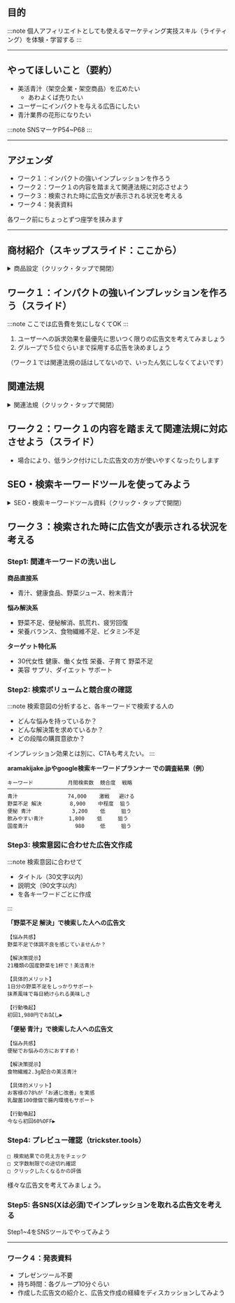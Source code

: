 ## 目的
:::note
個人アフィリエイトとしても使えるマーケティング実技スキル（ライティング）を体験・学習する
:::

---

## やってほしいこと（要約）
- 美活青汁（架空企業・架空商品）を広めたい
  - あわよくば売りたい
- ユーザーにインパクトを与える広告にしたい
- 青汁業界の花形になりたい

:::note
SNSマーケP54~P68
:::

---

## アジェンダ
- ワーク１：インパクトの強いインプレッションを作ろう
- ワーク２：ワーク１の内容を踏まえて関連法規に対応させよう
- ワーク３：検索された時に広告文が表示される状況を考える
- ワーク４：発表資料

各ワーク前にちょっとずつ座学を挟みます

---

## 商材紹介（スキップスライド：ここから）

<details><summary>商品設定（クリック・タップで開閉）</summary>

---

# 美活青汁 商品紹介資料

**提供**: 美活青汁株式会社  
**作成日**: 2025年9月  
**用途**: マーケティング・広告制作用参考資料

---

## 🌟 商品概要

### 美活青汁（びかつあおじる）
**"毎日の美と健康を一杯で叶える、新時代の青汁"**

国産野菜21種類と厳選された美容・健康成分を独自ブレンド。従来の青汁の「苦い・飲みにくい」を完全に払拭し、「美味しく続けられる」青汁として開発いたしました。

---

## 📊 基本商品情報

| 項目 | 詳細 |
|------|------|
| **商品名** | 美活青汁（BIKATSU AOJIRU） |
| **内容量** | 3g×30包（約1ヶ月分） |
| **価格** | 通常価格：4,980円（税込）<br>定期初回：1,980円（税込・送料無料） |
| **定期価格** | 2回目以降：3,480円（30%OFF） |
| **販売開始** | 2025年4月 |
| **製造** | 国内GMP認定工場 |

---

## 🥬 配合成分・特徴

### 主要成分
**国産野菜21種類**
- 大麦若葉（熊本県産）- 主成分
- ケール（鹿児島県産）
- 明日葉（八丈島産）
- ほうれん草、小松菜、ブロッコリー
- にんじん、かぼちゃ、さつまいも
- トマト、赤ピーマン、紫キャベツ
- その他9種類の国産野菜

### 美容・健康サポート成分
**乳酸菌** 100億個（1包あたり）
- EC-12株、ラクトバチルス・プランタラム
- 腸内環境改善、免疫力向上をサポート

**食物繊維** 2.3g（1包あたり）
- 水溶性食物繊維と不溶性食物繊維をバランス良く配合
- お通じ改善、血糖値上昇抑制をサポート

**ビタミン・ミネラル**
- ビタミンC、E、β-カロテン
- 鉄分、カルシウム、マグネシウム
- 葉酸、ビタミンB群

### 独自の特徴
**美味しさへのこだわり**
- 抹茶風味でゴクゴク飲める
- 人工甘味料不使用
- 着色料、保存料無添加

---

## 🎯 期待できる効果・効能

### 美容面での効果
- **肌のハリ・ツヤ改善**: ビタミンC・Eの抗酸化作用
- **くすみ改善**: β-カロテンによる肌の透明感向上  
- **エイジングケア**: 豊富な抗酸化成分で老化防止
- **美肌効果**: 乳酸菌による腸内環境改善で内側から美しく

### 健康面での効果
- **便秘解消**: 食物繊維2.3gで自然なお通じをサポート
- **疲労回復**: ビタミンB群による代謝促進
- **免疫力向上**: 乳酸菌100億個で病気に負けない体づくり
- **血糖値安定**: 食物繊維による血糖値スパイク抑制
- **コレステロール改善**: 水溶性食物繊維の働き
- **貧血予防**: 国産野菜由来の豊富な鉄分

### ダイエット効果
- **代謝アップ**: 野菜の酵素で基礎代謝向上
- **満腹感**: 食物繊維で食べ過ぎを防止
- **脂肪燃焼**: 大麦若葉の燃焼サポート成分
- **むくみ解消**: カリウムによる余分な水分排出

---

## 👥 ターゲット顧客

### メインターゲット：30-50代女性
**具体的なペルソナ**
```
【佐藤美香さん（42歳・会社員・既婚・子供2人）】
・野菜不足を感じているが料理の時間がない
・最近肌の調子が悪く、疲れやすい
・健康食品に興味があるが続かない経験あり
・美容と健康を両方叶えたい
・忙しくても続けられるものを探している
```

### サブターゲット
- **20代後半女性**: 美容・ダイエット目的
- **50代以上女性**: 健康維持・病気予防
- **健康意識の高い男性**: 生活習慣病予防

---

## 📈 お客様の声（発売から5ヶ月間の実績）

### 満足度調査結果
- **総合満足度**: 92.5%
- **継続意向**: 87.3%  
- **味の評価**: 89.1%
- **効果実感**: 78.6%

### 実際のお客様の声

**田中さん（38歳・主婦）**
> 「飲み始めて2週間で便秘が解消！肌の調子も良くなって、周りから『最近綺麗になったね』と言われるようになりました。青汁のイメージが変わりました！」

**山田さん（45歳・会社員）**  
> 「疲れやすかった体が軽くなって、朝の目覚めが全然違います。野菜不足の罪悪感もなくなって、毎日安心して過ごせています。」

**鈴木さん（52歳・パート）**
> 「3ヶ月続けて5kg減量に成功！無理なダイエットじゃなく、自然に食欲が落ち着いて健康的に痩せられました。」

**佐々木さん（29歳・OL）**
> 「肌荒れがひどくて悩んでいたのが、美活青汁を飲み始めてから見違えるほど改善。化粧のりも良くなって、自信が持てるようになりました。」

---

## 🏆 他社商品との違い・優位性

### 従来の青汁との比較

| 項目 | 美活青汁 | 一般的な青汁 |
|------|----------|--------------|
| **味** | 抹茶風味で美味しい | 苦い・青臭い |
| **成分数** | 野菜21種類 | 3-5種類程度 |
| **乳酸菌** | 100億個配合 | 配合なし |
| **美容成分** | ビタミンC・E豊富 | 限定的 |
| **継続率** | 87.3% | 40-50%程度 |
| **効果実感** | 78.6% | 30-40%程度 |

### 競合他社との差別化ポイント
✅ **国産野菜21種類**という圧倒的な配合数  
✅ **美味しさ**にこだわった抹茶風味  
✅ **美容と健康**の両方に特化した成分設計  
✅ **続けやすい価格**設定（定期コース30%OFF）  
✅ **GMP認定工場**での安心・安全な製造  

---

## 💰 販売実績・市場評価

### 発売5ヶ月間の実績
- **販売数**: 累計47,000個突破
- **リピート率**: 73.2%
- **定期継続率**: 6ヶ月継続85.1%
- **返品率**: わずか2.3%

### メディア掲載実績  
- 健康雑誌「VOCE」特集記事掲載
- Beauty専門誌「美的」おすすめ商品選出
- インフルエンサー30名以上が愛用投稿
- YouTube美容系チャンネル10万再生突破

### 受賞歴
- 2025年健康食品アワード「新人賞」受賞
- モンドセレクション申請予定（2025年末）

---

## 🚀 マーケティング・広告への要望

### 弊社からのお願い

**基本的な要望**
> 美活青汁をより多くの方に知っていただき、健康で美しい毎日をサポートしたいと考えております。特に忙しい現代女性の野菜不足解消と、美容・健康の悩み解決に貢献できれば幸いです。

**広告・宣伝での重点ポイント**
1. **美味しくて続けやすい**青汁であることの訴求
2. **21種類の国産野菜**による安心・安全性のアピール  
3. **美容効果**と**健康効果**の両立を強調
4. **お客様の実体験**に基づく効果の訴求
5. **定期コース**による継続のメリット訴求

### 売上目標
- **月間販売目標**: 20,000個（現在約9,400個/月）
- **年間売上目標**: 12億円
- **新規獲得**: 月間5,000名の定期コース申込み

---

## 📋 制作用素材・リソース

### 提供可能な素材
- 商品パッケージ画像（高解像度）
- 成分説明用インフォグラフィック
- お客様の声（顔写真・実名）※使用許可済み
- ビフォーアフター写真（複数名分）
- 野菜畑・製造工場の写真
- 代表取締役のメッセージ動画

### 使用可能なキャッチフレーズ例
- 「毎日の美活は一杯から」
- 「21種類の国産野菜パワー」  
- 「美味しく続ける新しい青汁」
- 「内側から輝く美と健康」
- 「野菜不足、もう悩まない」

---

## ⚠️ 広告制作時の注意事項

### 表現について
本資料は商品の特徴や期待効果を記載しておりますが、実際の広告制作時には各種法規制（景品表示法、薬機法、特定商取引法等）に準拠した適切な表現での制作をお願いいたします。

### 根拠データ
効果に関する表現については、社内調査データ（n=1,247）および第三者機関での成分分析結果に基づいております。詳細なデータは別途提供可能です。

---

**本資料に関するお問い合わせ**  
美活青汁株式会社 マーケティング部  
TEL: 03-1234-5678 / Email: marketing@bikatsu-aojiru.co.jp

---
*※本資料は研修用に作成された架空の商品資料です*

---

</details>

## ワーク１：インパクトの強いインプレッションを作ろう（スライド）
:::note
ここでは広告費を気にしなくてOK
:::

1. ユーザーへの訴求効果を最優先に思いつく限りの広告文を考えてみましょう
1. グループで５位ぐらいまで採用する広告を決めましょう

（ワーク１では関連法規の話はしてないので、いったん気にしなくてよいです）

## 関連法規

<details><summary>関連法規（クリック・タップで開閉）</summary>

---

# 広告関連法規制・チェックポイント完全ガイド

**対象**: SNSマーケティング・広告出稿担当者  
**用途**: 広告制作・出稿前のコンプライアンスチェック  
**更新日**: 2025年9月

---

## 📋 主要法規制一覧

### 🏛️ 1. 景品表示法（景表法）
**正式名称**: 不当景品類及び不当表示防止法  
**目的**: 消費者の適正な商品選択の確保  
**監督官庁**: 消費者庁

#### 規制内容
- **優良誤認表示**の禁止
- **有利誤認表示**の禁止  
- **その他誤認されるおそれのある表示**の禁止

#### 主なNG表現・チェックポイント

**効果・効能の誇大表示**
❌ 「必ず痩せる」「確実に効果が出る」「100%改善」  
❌ 「劇的な変化」「驚異の効果」「奇跡的な改善」  
❌ 「即効性」「すぐに実感」「翌日から変化」  
✅ 「個人差があります」「継続的な使用で」「サポート成分として」

**比較表現の根拠不足**
❌ 「業界No.1」「売上第1位」「顧客満足度98%」  
❌ 「他社より優れた」「最高品質」「唯一の」  
❌ 「圧倒的人気」「爆発的売れ行き」  
✅ 「○○調査による（調査機関・期間明記）」「当社比」「当社調べ」

**体験談・口コミの不適切な使用**
❌ 虚偽の体験談、やらせレビュー  
❌ 効果を保証するような体験談  
❌ 典型的でない極端な結果の体験談のみ掲載  
✅ 「個人の感想です」「効果には個人差があります」明記

---

### 💊 2. 薬機法（医薬品、医療機器等の品質、有効性及び安全性の確保等に関する法律）
**旧名称**: 薬事法  
**目的**: 医薬品以外の商品による効果効能表示の規制  
**監督官庁**: 厚生労働省

#### 規制対象商品
- 健康食品、サプリメント
- 化粧品  
- 医療機器以外の健康器具
- マッサージ器具等

#### 主なNG表現・チェックポイント

**疾病の治療・予防効果**
❌ 「糖尿病が治る」「高血圧改善」「がん予防」  
❌ 「病気知らずの体に」「医者いらず」  
❌ 「アトピーが改善」「花粉症に効く」  
✅ 「健康維持をサポート」「バランスの取れた食生活の一環として」

**身体の構造・機能への言及**
❌ 「血流改善」「新陳代謝アップ」「ホルモンバランス調整」  
❌ 「細胞の活性化」「免疫力向上」「デトックス効果」  
❌ 「基礎代謝向上」「脂肪燃焼」「筋肉増強」  
✅ 「健やかな毎日をサポート」「美容と健康を意識する方に」

**身体の部位への効果効能**
❌ 「肝臓に効く」「腎臓をケア」「脳を活性化」  
❌ 「目の疲れに」「肩こり解消」「腰痛改善」  
❌ 「血管を若返らせる」「内臓脂肪を減らす」  
✅ 「健康的な生活をサポート」「毎日の元気をサポート」

**化粧品での注意点**
❌ 「シワが消える」「シミが取れる」「ニキビが治る」  
❌ 「若返り効果」「アンチエイジング」「美白効果」  
❌ 「肌質改善」「肌の生まれ変わり」  
✅ 「うるおいを与える」「肌を整える」「清潔に保つ」

---

### 🛒 3. 特定商取引法（特商法）
**目的**: 消費者利益の保護、取引の公正化  
**監督官庁**: 消費者庁

#### 規制内容
- 通信販売における表示義務
- 誇大広告の禁止
- 契約内容の明確化

#### 主なNG表現・チェックポイント

**定期購入の表示不備**
❌ 「初回無料」（継続条件を小さく表示）  
❌ 「お試し価格」（定期縛りの条件が不明確）  
❌ 「いつでも解約OK」（実際は条件あり）  
✅ 定期購入条件を明確に表示、解約条件を同じ大きさの文字で

**返品・キャンセル条件**
❌ 返品条件の記載なし  
❌ 「返品不可」（法定の返品期間がある場合）  
❌ キャンセル料の事前告知なし  
✅ 返品期間、返品条件、送料負担を明記

**価格表示の不備**
❌ 送料別の表示（送料込み価格が不明）  
❌ 税込み価格の不明記  
❌ 追加料金の可能性を隠す表示  
✅ 総額表示、送料・税込み価格の明記

---

### 🔒 4. 個人情報保護法
**目的**: 個人情報の適正な取扱い確保  
**監督官庁**: 個人情報保護委員会

#### 主なNG行為・チェックポイント

**お客様の声・体験談での注意**
❌ 本名・顔写真を無断使用  
❌ 同意なしでの個人情報掲載  
❌ 個人を特定できる情報の掲載  
✅ 使用許可の取得、匿名化処理

**ビフォーアフター写真**
❌ 同意のない写真使用  
❌ 加工・修正した写真を事実として使用  
✅ 使用許可書面化、加工の有無を明記

---

### ⚔️ 5. 不正競争防止法
**目的**: 事業者間の公正な競争の確保  
**監督官庁**: 経済産業省

#### 主なNG表現・チェックポイント

**他社誹謗・中傷**
❌ 「○○社の商品より優秀」（根拠なき比較）  
❌ 競合他社の商品を貶める表現  
❌ 他社の営業秘密の不正使用  
✅ 自社商品の特徴のみを訴求

**混同を招く表示**
❌ 有名商品・ブランドに類似した商品名・デザイン  
❌ 著名な商標に似た表現  
✅ 独自性のあるブランディング

---

### 📺 6. 放送法・電気通信事業法
**対象**: テレビ・ラジオ・インターネット広告  
**監督官庁**: 総務省

#### 主な規制内容

**ステルスマーケティング（ステマ）規制**
❌ 広告であることを隠した宣伝投稿  
❌ インフルエンサーへの報酬を隠した投稿依頼  
❌ 「PR」「広告」表記のない宣伝コンテンツ  
✅ 「PR」「広告」「提供」の明記

**誤認を招く表現**
❌ ニュース風の広告（実際はPR）  
❌ 専門家の推奨を装った広告  
✅ 広告であることの明確な表示

---

### 🍎 7. 食品表示法
**対象**: 食品・健康食品の広告  
**監督官庁**: 消費者庁

#### 主なNG表現・チェックポイント

**栄養機能食品以外での栄養成分の効果効能**
❌ 「ビタミンCで美肌効果」  
❌ 「カルシウムで骨を強化」  
❌ 「食物繊維でデトックス」  
✅ 「ビタミンC配合」「カルシウム含有」

**原産地・製造地の偽装**
❌ 「国産」（実際は輸入原料使用）  
❌ 「○○県産」（根拠なし）  
✅ 正確な原産地表示

---

### 🏢 8. 建築業法・宅地建物取引業法
**対象**: 不動産・建築関連広告  
**監督官庁**: 国土交通省

#### 主なNG表現・チェックポイント

**不動産広告**
❌ 「完全無欠の物件」「絶対お得」  
❌ 根拠のない「価格急騰予想」  
❌ 「限定○戸」（実際は多数販売）  
✅ 客観的事実に基づく表示

---

### 💰 9. 金融商品取引法・貸金業法
**対象**: 投資・融資関連広告  
**監督官庁**: 金融庁

#### 主なNG表現・チェックポイント

**投資商品広告**
❌ 「必ず儲かる」「元本保証」  
❌ 「リスクなし」「確実な利益」  
✅ リスク情報の適切な開示

**融資広告**
❌ 「誰でも借りられる」「審査なし」  
❌ 「ブラックOK」「即日融資確実」  
✅ 正確な融資条件の表示

---

## 🎯 プラットフォーム別追加規制

### Facebook/Instagram広告
- コミュニティ規定の遵守
- 個人の特徴・特性を前提とした広告の制限
- 成人向けコンテンツの制限
- ビフォーアフター画像の制限

### Google広告  
- Google広告ポリシーの遵守
- 不適切なコンテンツの制限
- 医療・健康関連コンテンツの厳格審査
- ギャンブル・アルコール関連の制限

### X（Twitter）広告
- Twitter広告ポリシーの遵守  
- 政治的コンテンツの制限
- センシティブなコンテンツの制限

### YouTube広告
- YouTubeコミュニティガイドラインの遵守
- 不適切なコンテンツの厳格審査
- 子供向けコンテンツの制限

---

## ✅ 総合チェックリスト

### 📝 表現チェック（全業界共通）
```
□ 断定的な効果効能表現を使用していない
□ 根拠のない比較表現を使用していない  
□ 体験談には「個人の感想」を明記
□ 誇大な表現、煽り文句を使用していない
□ ステマと誤認される表現になっていない
□ 法的根拠のない「No.1」表現を使用していない
□ 消費者を誤認させる表現がない
```

### 🏥 健康・美容商品特有チェック
```
□ 疾病の診断・治療・予防効果を暗示していない
□ 身体の構造・機能に言及していない
□ 医薬品的な効果効能を謳っていない
□ 「治る」「改善」「解消」等の表現を使用していない
□ 化粧品の範囲を超えた効果を謳っていない
□ 薬機法に準拠した適切な表現を使用
□ 栄養機能食品の表示基準に準拠（該当する場合）
```

### 🛍️ 通販・EC特有チェック
```
□ 定期購入の条件を明確に表示
□ 解約・返品条件を適切に表示
□ 初回価格と通常価格を明確に区別
□ 送料・税込み価格を明記
□ 「お試し」「初回無料」の条件を明確化
□ キャンセル・返品の制約を明記
□ 特商法に基づく表記を完備
```

### 👤 個人情報・プライバシーチェック
```
□ お客様の声に使用許可を取得
□ 個人を特定できる情報を適切に処理
□ ビフォーアフター写真の使用許可を取得
□ プライバシーポリシーを整備
□ 個人情報の取扱いを適切に説明
```

### 🏆 競合・業界チェック
```
□ 他社の商標・著作権を侵害していない
□ 競合他社を不当に貶めていない
□ 業界団体のガイドラインに準拠
□ 同業他社の営業秘密を不正使用していない
```

### 📱 プラットフォーム別チェック
```
□ 各SNSプラットフォームの規約に準拠
□ 広告審査基準をクリア
□ コミュニティガイドラインに適合
□ プラットフォーム固有の制限事項を確認
```

---

## 🚨 違反した場合のリスク・罰則

### 景品表示法違反
- **措置命令**: 不当表示の停止・再発防止策の実施
- **課徴金**: 売上額の3%（上限150億円）
- **刑事罰**: 2年以下の懲役または300万円以下の罰金

### 薬機法違反
- **業務停止命令**: 最大3年間の業務停止
- **刑事罰**: 3年以下の懲役または300万円以下の罰金
- **課徴金**: 対象期間中の対象商品売上額×4.5%

### 特商法違反
- **業務停止命令**: 最大2年間の業務停止  
- **業務改善指示**: 不適切な販売方法の改善
- **刑事罰**: 3年以下の懲役または300万円以下の罰金

### その他のリスク
- **民事訴訟**: 消費者からの損害賠償請求
- **信用失墜**: ブランドイメージの悪化
- **広告配信停止**: プラットフォームからの配信停止
- **売上機会損失**: 事業活動の制限による損失

---

## 📞 相談・問い合わせ先

### 公的機関
- **消費者庁**: 景表法・特商法関連
- **厚生労働省**: 薬機法関連  
- **個人情報保護委員会**: 個人情報保護法関連

### 業界団体
- **日本広告審査機構（JARO）**: 広告の適正化
- **日本通信販売協会（JADMA）**: 通販業界のガイドライン

### 専門家
- **弁護士**: 法的リスクの総合判断
- **行政書士**: 各種手続きの代行
- **コンサルタント**: 業界特有の規制への対応

---

**⚠️ 免責事項**
本ガイドは一般的な情報提供を目的としており、個別具体的な法的助言ではありません。実際の広告制作・配信時には、必ず専門家にご相談ください。法改正により内容が変更される場合がありますので、最新の法令・ガイドラインをご確認ください。

---

</details>

## ワーク２：ワーク１の内容を踏まえて関連法規に対応させよう（スライド）
- 場合により、低ランク付けにした広告文の方が使いやすくなったりします

## SEO・検索キーワードツールを使ってみよう

<details><summary>SEO・検索キーワードツール資料（クリック・タップで開閉）</summary>

---

# SEO・検索キーワードツールの重要性解説

**対象**: SNSマーケティング・広告運用担当者  
**目的**: キーワードツール活用の必要性理解  
**使用場面**: 3限目ツール実習前の事前説明

---

## （参考情報）実務例：法務部の業務
### Step1: 社内チェック
1. 法務部門での事前確認
2. マーケティング部門での表現チェック
3. 商品開発部門での事実確認

### Step2: 外部専門家チェック
1. 弁護士による法的チェック
2. 業界団体での相談
3. 広告審査機関での事前審査

### Step3: 配信前最終チェック
1. プラットフォーム審査への提出
2. 社内承認プロセスの完了
3. 配信後のモニタリング体制の確立

---

## 🎯 なぜSEO・検索キーワードツールが必要なのか？

### 問題：「作り手の思い込み」vs「検索者の実態」

**よくある失敗例**
```
【企業側の思い込み】
「美活青汁」→ 商品名で検索されるはず

【現実の検索行動】
「野菜不足 解決」「青汁 飲みやすい」「便秘 改善 サプリ」
→ 商品名ではなく「悩み・解決策」で検索している
```

### なぜこのギャップが生まれるのか？

**企業側の視点**
- 商品の特徴・機能を重視
- 専門用語を使いがち
- 商品名・ブランド名で考える

**消費者側の視点**  
- 自分の悩み・問題を解決したい
- 日常的な言葉で検索
- 商品名を知らない（認知前）

---

## 📊 データで見る検索行動の実態

### 検索の8割は「悩み・課題解決」

| 検索タイプ | 割合 | 検索例 |
|------------|------|--------|
| **悩み解決型** | 45% | 「便秘 解消方法」「肌荒れ 原因」 |
| **情報収集型** | 35% | 「青汁 効果」「サプリ 比較」 |
| **商品名直接** | 15% | 「美活青汁」「○○ブランド」 |
| **その他** | 5% | ブランド名、企業名等 |

### 検索キーワードの購買意欲レベル

```
🔥 高購買意欲（今すぐ客）
「青汁 おすすめ」「便秘解消 サプリ 購入」
→ コンバージョン率: 8-15%

🤔 中購買意欲（そのうち客）  
「野菜不足 対策」「健康食品 効果」
→ コンバージョン率: 2-5%

🧐 低購買意欲（勉強中）
「野菜 栄養素」「健康 維持方法」
→ コンバージョン率: 0.5-1%
```

---

## 🔍 SEOキーワードツールで分かること

### 1. 検索ボリューム（需要の大きさ）

**aramakijake.jp で分かる情報**
```
キーワード「青汁」
├─ 月間検索数: 約74,000回
├─ Yahoo!: 約45,000回  
├─ Google: 約29,000回
└─ 競合の激しさ: 非常に高い

キーワード「野菜不足 解決」
├─ 月間検索数: 約8,900回
├─ Yahoo!: 約5,400回
├─ Google: 約3,500回  
└─ 競合の激しさ: 中程度
```

**この数字から読み取れること**
- 「青汁」は需要は大きいが競合も激戦
- 「野菜不足 解決」は需要は少ないが競合が少なく狙い目
- プラットフォームにより検索傾向が異なる

### 2. 検索意図の違い

**同じ商材でも検索キーワードで意図が変わる**

| キーワード | 検索意図 | 適切な訴求 | 広告文例 |
|------------|----------|------------|----------|
| 「青汁 まずい」 | 味への不安 | 美味しさ訴求 | 「抹茶風味で飲みやすい青汁」 |
| 「青汁 効果なし」 | 効果への疑問 | 信頼性・実績 | 「92.5%が実感！継続率87%」 |
| 「青汁 安い」 | コスト重視 | 価格・コスパ | 「初回1,980円！1日66円で野菜21種」 |
| 「青汁 国産」 | 安全性重視 | 品質・安心感 | 「国産野菜21種類！GMP認定工場製造」 |

---

## 🎯 検索結果プレビューツールの重要性

### trickster.tools で分かること

**検索結果での「見え方」をシミュレーション**
```
【作成したタイトル】
美活青汁で野菜不足解消！国産21種類

【実際の検索結果での表示】
美活青汁で野菜不足解消！国産21種...
↑ 文字数オーバーで途切れている！

【改善版】
野菜不足解消！国産21種の美活青汁
→ 重要な情報が最初に来て、途切れない
```

### なぜプレビューが重要なのか？

**検索結果でのクリック率（CTR）への影響**
- 1位表示: 平均CTR 28.5%
- 2位表示: 平均CTR 15.7%
- 3位表示: 平均CTR 11.0%

**しかし、タイトル次第で順位以上の結果も**
```
3位でも魅力的なタイトル → CTR 18%
1位でも魅力のないタイトル → CTR 12%
```

---

## 📈 ツール活用による効果改善例

### Before: 勘に頼った広告文
```
【タイトル】美活青汁で健康生活始めませんか？
【説明文】国産野菜21種類配合の美味しい青汁です。

【結果】
- クリック率: 1.2%
- コンバージョン率: 0.8%  
- 月間流入数: 450人
```

### After: キーワードツール活用後
```  
【タイトル】野菜不足解消！1杯で21種類の国産野菜
【説明文】便秘・肌荒れでお悩みの方に。食物繊維2.3g
乳酸菌100億個配合。初回1,980円でお試し。

【結果】
- クリック率: 3.8%（3倍向上）
- コンバージョン率: 2.4%（3倍向上）
- 月間流入数: 1,820人（4倍向上）
```

**改善ポイント**
1. **検索意図に合致**: 「野菜不足解消」を最初に
2. **具体的な数字**: 「21種類」「2.3g」「100億個」  
3. **悩み解決を明確に**: 便秘・肌荒れに言及
4. **行動しやすい価格**: 初回割引価格を明示

---

## 🛠️ 実践：ツールを使った改善サイクル

### 改善サイクルの回し方

**1週目: 現状把握**
```
□ 現在の広告文の成果を確認
□ 検索キーワードツールで関連語調査
□ 競合他社の広告文を分析
□ 検索結果プレビューで見え方確認
```

**2週目: 仮説立て・改善案作成**
```
□ 検索意図に合わせた広告文を3パターン作成
□ プレビューツールで表示確認
□ A/Bテスト用の設定
```

**3週目: 効果測定・分析**
```
□ クリック率・コンバージョン率の比較
□ どのキーワードで成果が出たか分析
□ さらなる改善ポイントの洗い出し
```

**4週目: 次の改善案検討**
```
□ 成果の良かったパターンを横展開
□ 新しいキーワードの発掘
□ 季節性・トレンドの反映
```

## 🎯 ツール活用で得られる3つのメリット

### 1. 💰 広告費の無駄を削減
- 検索されないキーワードへの出稿を避けられる
- 競合が少ない「お宝キーワード」を発見
- 効率的な予算配分が可能

### 2. 📈 成果の向上
- 検索意図に合った広告文でクリック率向上
- ターゲットの悩みに刺さる表現でコンバージョン率向上
- データに基づいた継続改善

### 3. 🎨 クリエイティブの質向上
- 顧客目線での表現力が身につく
- データに基づいた客観的な判断ができる
- 感覚ではなく根拠のある広告制作

---

## 📚 参考：主要キーワードツール比較

| ツール名 | 用途 | 特徴 | 料金 |
|----------|------|------|------|
| **aramakijake.jp** | 検索数調査 | 日本語特化、無料で基本機能 | 無料 |
| **trickster.tools** | プレビュー確認 | 検索結果の見た目確認 | 無料 |
| **Googleキーワードプランナー** | 総合調査 | Google公式、詳細データ | 無料（一部制限） |
| **Ubersuggest** | 競合分析 | SEO総合分析 | 一部無料 |
| **SEMrush** | プロ仕様 | 競合分析・順位追跡 | 有料 |

---

**💡 今日のワークポイント**
> データに基づいて広告文を作ることで、「なんとなく良さそう」ではなく「根拠のある効果的な」広告制作ができるようになります。感覚に頼らず、検索する人の立場に立った広告文を作っていきましょう！

---

</details>

## ワーク３：検索された時に広告文が表示される状況を考える

### Step1: 関連キーワードの洗い出し

**商品直接系**
- 青汁、健康食品、野菜ジュース、粉末青汁

**悩み解決系**  
- 野菜不足、便秘解消、肌荒れ、疲労回復
- 栄養バランス、食物繊維不足、ビタミン不足

**ターゲット特化系**
- 30代女性 健康、働く女性 栄養、子育て 野菜不足
- 美容 サプリ、ダイエット サポート

### Step2: 検索ボリュームと競合度の確認
:::note
検索意図の分析すると、各キーワードで検索する人の
- どんな悩みを持っているか？
- どんな解決策を求めているか？
- どの段階の購買意欲か？

インプレッション効果とは別に、CTAも考えたい。
:::

**aramakijake.jpやgoogle検索キーワードプランナー での調査結果（例）**
```
キーワード           月間検索数  競合度  戦略
─────────────────────────────────
青汁                74,000    激戦   避ける
野菜不足 解決         8,900    中程度  狙う
便秘 青汁             3,200    低     狙う
飲みやすい青汁        1,800    低     狙う
国産青汁               980     低     狙う
```

### Step3: 検索意図に合わせた広告文作成
:::note
検索意図に合わせて

- タイトル（30文字以内）
- 説明文（90文字以内）  
- を各キーワードごとに作成

:::

**「野菜不足 解決」で検索した人への広告文**

```
【悩み共感】
野菜不足で体調不良を感じていませんか？

【解決策提示】  
21種類の国産野菜を1杯で！美活青汁

【具体的メリット】
1日分の野菜不足をしっかりサポート
抹茶風味で毎日続けられる美味しさ

【行動喚起】
初回1,980円でお試し▶
```

**「便秘 青汁」で検索した人への広告文**
```
【悩み共感】
便秘でお悩みの方におすすめ！

【解決策提示】
食物繊維2.3g配合の美活青汁

【具体的メリット】  
お客様の78%が「お通じ改善」を実感
乳酸菌100億個で腸内環境もサポート

【行動喚起】
今なら初回60%OFF▶
```

### **Step4: プレビュー確認（trickster.tools）**
```
□ 検索結果での見え方をチェック
□ 文字数制限での途切れ確認  
□ クリックしたくなるかの評価
```

様々な広告文を考えてみましょう。

### Step5: 各SNS(Xは必須)でインプレッションを取れる広告文を考える
Step1~4をSNSツールでやってみよう

---

### ワーク４：発表資料
- プレゼンツール不要
- 持ち時間：各グループ10分ぐらい
- 作成した広告文の紹介と、広告文作成の経緯をディスカッションしてみよう
